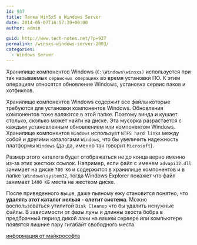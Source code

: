 ```yaml
---
id: 937
title: Папка WinSxS в Windows Server
date: 2014-05-07T16:57:39+00:00
author: admin

guid: http://www.tech-notes.net/?p=937
permalink: /winsxs-windows-server-2003/
categories:
  - Windows Server
---
```

Хранилище компонентов Windows (`C:\Windows\winsxs)` используется при так называемых `сервисных операциях` во время установки ПО. К этим операциям относятся обновление Windows, установка сервис паков и хотфиксов.

Хранилище компонентов Windows содержит все файлы которые требуются для установки компонентов Windows. Обновления компонентов тоже валяются в этой папке. Поэтому винда и кушает столько, сколько может найти на диске. Эта мусорка разрастается с каждым установленным обновлением или компонентом Windows. Хранилище компонентов `Windows` использует `NTFS hard links` между собой и другими каталогами `Windows`, что бы увеличить надежность платформы `Windows` (да-да, именно так говорит `Microsoft`).

Размер этого каталога будет отображаться не до конца верно именно из-за этих жестких ссылок. Например, если файл с именем `advapi32.dll` занимает на диске `700 Кб` и содержится в хранилище компонентов и в папке `\Windows\system32`, тогда Windows Explorer покажет что файл занимает `1400 КБ` места на жестком диске.

После приведенного выше, даже пьяному ежу становится понятно, что **удалять этот каталог нельзя - слетит система**. Можно воспользоваться утилитой `Disk Cleanup` что бы удалить ненужные файлы. В зависимости от фазы луны и длинны хвоста бобра в предбрачный период дикой лани на вашем сервере или компьютере появятся лишние пару гигабайт свободного места.

<a href="http://support.microsoft.com/kb/2795190" target="_blank">информация от майкрософта</a>
